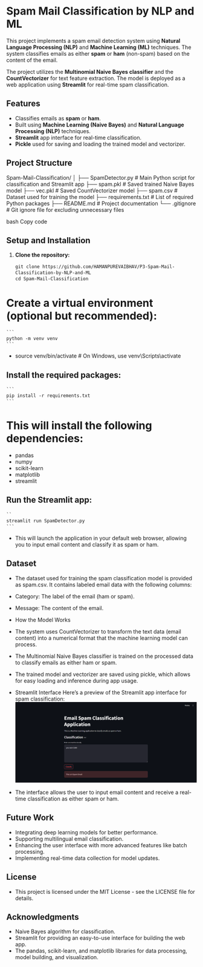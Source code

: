 # Spam Mail Classification by NLP and ML

This project implements a spam email detection system using **Natural Language Processing (NLP)** and **Machine Learning (ML)** techniques. The system classifies emails as either **spam** or **ham** (non-spam) based on the content of the email.

The project utilizes the **Multinomial Naive Bayes classifier** and the **CountVectorizer** for text feature extraction. The model is deployed as a web application using **Streamlit** for real-time spam classification.

## Features
- Classifies emails as **spam** or **ham**.
- Built using **Machine Learning (Naive Bayes)** and **Natural Language Processing (NLP)** techniques.
- **Streamlit** app interface for real-time classification.
- **Pickle** used for saving and loading the trained model and vectorizer.

## Project Structure
Spam-Mail-Classification/ │ ├── SpamDetector.py # Main Python script for classification and Streamlit app ├── spam.pkl # Saved trained Naive Bayes model ├── vec.pkl # Saved CountVectorizer model ├── spam.csv # Dataset used for training the model ├── requirements.txt # List of required Python packages ├── README.md # Project documentation └── .gitignore # Git ignore file for excluding unnecessary files

bash
Copy code

## Setup and Installation

1. **Clone the repository:**

   ```
   git clone https://github.com/HAMANPUREVAIBHAV/P3-Spam-Mail-Classification-by-NLP-and-ML
   cd Spam-Mail-Classification
   ```
# Create a virtual environment (optional but recommended):

    ```
    python -m venv venv
    ```
- source venv/bin/activate  # On Windows, use venv\Scripts\activate

## Install the required packages:

    ```
    pip install -r requirements.txt
    ```
# This will install the following dependencies:

- pandas
- numpy
- scikit-learn
- matplotlib
- streamlit
## Run the Streamlit app:

    ``
    streamlit run SpamDetector.py
    ```
- This will launch the application in your default web browser, allowing you to input email content and classify it as spam or ham.

## Dataset
- The dataset used for training the spam classification model is provided as spam.csv. It contains labeled email data with the following columns:

- Category: The label of the email (ham or spam).
- Message: The content of the email.
- How the Model Works
- The system uses CountVectorizer to transform the text data (email content) into a numerical format that the machine learning model can process.
- The Multinomial Naive Bayes classifier is trained on the processed data to classify emails as either ham or spam.
- The trained model and vectorizer are saved using pickle, which allows for easy loading and inference during app usage.
- Streamlit Interface
Here’s a preview of the Streamlit app interface for spam classification:
![Spam Classification Interface](./interface/interface_image.png)

- The interface allows the user to input email content and receive a real-time classification as either spam or ham.

## Future Work
- Integrating deep learning models for better performance.
- Supporting multilingual email classification.
- Enhancing the user interface with more advanced features like batch processing.
- Implementing real-time data collection for model updates.

## License
- This project is licensed under the MIT License - see the LICENSE file for details.

## Acknowledgments
- Naive Bayes algorithm for classification.
- Streamlit for providing an easy-to-use interface for building the web app.
- The pandas, scikit-learn, and matplotlib libraries for data processing, model building, and visualization.


